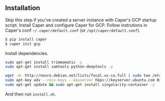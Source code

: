## Installation


Skip this step if you've created a server instance with Caper's GCP startup script. Install Caper and configure Caper for GCP. Follow instrutions in Caper's conf `~/.caper/default.conf` (or `/opt/caper/default.conf`).
```bash
$ pip install caper
$ caper init gcp
```

Install dependencies.
```bash
sudo apt-get install trimmomatic -y
sudo apt-get install samtools python-deeptools -y

wget -O- http://neuro.debian.net/lists/focal.us-ca.full | sudo tee /etc/apt/sources.list.d/neurodebian.sources.list
sudo apt-key adv --recv-keys --keyserver hkps://keyserver.ubuntu.com 0xA5D32F012649A5A9 -y
sudo apt-get update && sudo apt-get install singularity-container -y
```

And then run `install.sh`.

